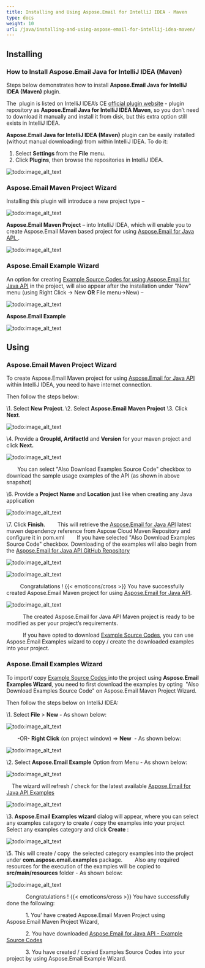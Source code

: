 ```yaml
---
title: Installing and Using Aspose.Email for IntelliJ IDEA - Maven
type: docs
weight: 10
url: /java/installing-and-using-aspose-email-for-intellij-idea-maven/
---
```


## **Installing**
### **How to Install Aspose.Email Java for IntelliJ IDEA (Maven)**
Steps below demonstrates how to install **Aspose.Email Java for IntelliJ IDEA (Maven)** plugin.

The  plugin is listed on IntelliJ IDEA’s CE [official plugin website](https://goo.gl/wu3YkC) - plugin repository as **Aspose.Email Java for IntelliJ IDEA Maven**, so you don’t need to download it manually and install it from disk, but this extra option still exists in IntelliJ IDEA.

**Aspose.Email Java for IntelliJ IDEA (Maven)** plugin can be easily installed (without manual downloading) from within IntelliJ IDEA. To do it:

1. Select **Settings** from the **File** menu.
1. Click **Plugins**, then browse the repositories in IntelliJ IDEA. 

![todo:image_alt_text](http://i.imgur.com/CqfrpME.jpg)
### **Aspose.Email Maven Project Wizard**
Installing this plugin will introduce a new project type – 

![todo:image_alt_text](http://download-codeplex.sec.s-msft.com/Download/SourceControlFileDownload.ashx?ProjectName=aspose-emailjavaintellij&changeSetId=9bb8f707bcbd2a369c5098f0c1a7766227cf7e24&itemId=src%2fresources%2fasposeSmall.png)

**Aspose.Email Maven Project** – into IntelliJ IDEA, which will enable you to create Aspose.Email Maven based project for using [Aspose.Email for Java API. ](http://goo.gl/idmYQ1). 

![todo:image_alt_text](http://i.imgur.com/L3LFdZL.jpg)
### **Aspose.Email Example Wizard**
An option for creating [Example Source Codes for using Aspose.Email for Java API](https://goo.gl/ahCdUL) in the project, will also appear after the installation under "New" menu (using Right Click -> New **OR** File menu->New) – 

![todo:image_alt_text](http://download-codeplex.sec.s-msft.com/Download/SourceControlFileDownload.ashx?ProjectName=aspose-emailjavaintellij&changeSetId=9bb8f707bcbd2a369c5098f0c1a7766227cf7e24&itemId=src%2fresources%2fasposeSmall.png)

**Aspose.Email Example**

![todo:image_alt_text](http://i.imgur.com/oXCbKkV.jpg)
## **Using**
### **Aspose.Email Maven Project Wizard**
To create Aspose.Email Maven project for using [Aspose.Email for Java API](http://goo.gl/idmYQ1) within IntelliJ IDEA, you need to have internet connection.

Then follow the steps below:

\1. Select **New Project**.
\2. Select **Aspose.Email Maven Project** 
\3. Click **Next**. 

![todo:image_alt_text](http://i.imgur.com/L3LFdZL.jpg)


\4. Provide a **GroupId, ArtifactId** and **Version** for your maven project and click **Next.**

![todo:image_alt_text](http://i.imgur.com/bBR5fp3.jpg)


`    `You can select "Also Download Examples Source Code" checkbox to download the sample usage examples of the API (as shown in above snapshot)

\6. Provide a **Project Name** and **Location** just like when creating any Java application

![todo:image_alt_text](http://i.imgur.com/HJJQcRA.jpg)


\7. Click **Finish**.
`    `This will retrieve the [Aspose.Email for Java API](http://goo.gl/idmYQ1) latest maven dependency reference from Aspose Cloud Maven Repository and configure it in pom.xml
`    `If you have selected "Also Download Examples Source Code" checkbox. Downloading of the examples will also begin from the [Aspose.Email for Java API GitHub Repository](https://goo.gl/ahCdUL)

![todo:image_alt_text](http://i.imgur.com/yglB09p.jpg)

![todo:image_alt_text](http://i.imgur.com/ZEUtDNG.jpg)

`     `Congratulations ! {{< emoticons/cross >}} You have successfully created Aspose.Email Maven project for using [Aspose.Email for Java API](http://goo.gl/idmYQ1).

![todo:image_alt_text](http://i.imgur.com/AWPN8cu.jpg)

`      `The created Aspose.Email for Java API Maven project is ready to be modified as per your project’s requirements.

`      `If you have opted to download [Example Source Codes](https://goo.gl/ahCdUL), you can use Aspose.Email Examples wizard to copy / create the downloaded examples into your project.
### **Aspose.Email Examples Wizard**
To import/ copy [Example Source Codes ](https://goo.gl/ahCdUL)into the project using **Aspose.Email Examples Wizard**, you need to first download the examples by opting  "Also Download Examples Source Code" on Aspose.Email Maven Project Wizard.

Then follow the steps below on IntelliJ IDEA:

\1. Select **File** > **New -** As shown below: 

![todo:image_alt_text](http://i.imgur.com/N8tT9Q0.jpg)


`    `-OR- **Right Click** (on project window) => **New**  - As shown below: 

![todo:image_alt_text](http://i.imgur.com/aUBWkhp.jpg)


\2. Select **Aspose.Email Example** Option from Menu - As shown below: 

![todo:image_alt_text](http://i.imgur.com/uMacV7p.jpg)


`  `The wizard will refresh / check for the latest available [Aspose.Email for Java API Examples](https://goo.gl/ahCdUL) 

![todo:image_alt_text](http://i.imgur.com/5PZwsuq.jpg)


\3. **Aspose.Email Examples wizard** dialog will appear, where you can select any examples category to create / copy the examples into your project
`    `Select any examples category and click **Create** : 

![todo:image_alt_text](http://i.imgur.com/oXCbKkV.jpg)


\5. This will create / copy  the selected category examples into the project under **com.aspose.email.examples** package.
`    `Also any required resources for the execution of the examples will be copied to **src/main/resources** folder - As shown below:

![todo:image_alt_text](http://i.imgur.com/JUpiGJG.jpg)



`       `Congratulations ! {{< emoticons/cross >}} You have successfully done the following:

`       `1. You' have created Aspose.Email Maven Project using Aspose.Email Maven Project Wizard,

`       `2. You have downloaded [Aspose.Email for Java API - Example Source Codes](https://goo.gl/ahCdUL)

`       `3. You have created / copied Examples Source Codes into your project by using Aspose.Email Example Wizard.
